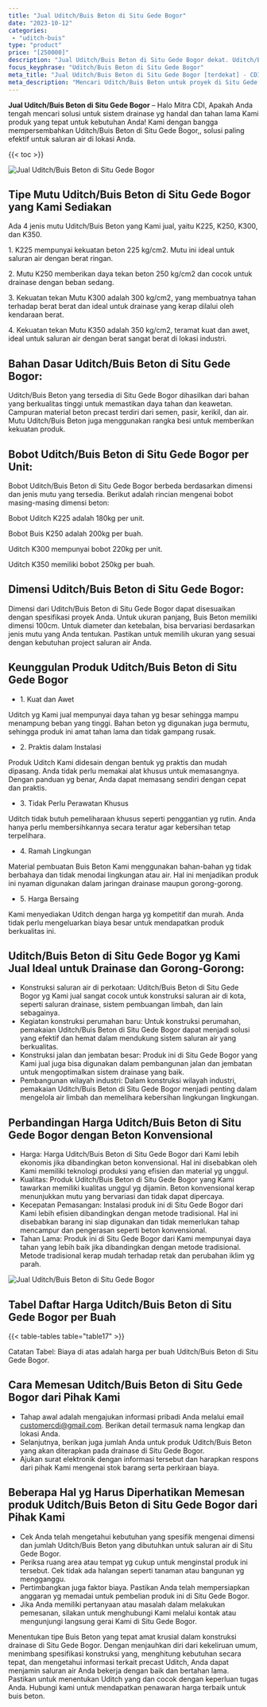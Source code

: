 ```yaml
---
title: "Jual Uditch/Buis Beton di Situ Gede Bogor"
date: "2023-10-12"
categories:
 - "uditch-buis"
type: "product"
price: "[250000]"
description: "Jual Uditch/Buis Beton di Situ Gede Bogor dekat. Uditch/Buis Beton ini sering dipakai dalam proyek konstruksi sebagai saluran drainase yang efisien dan berkualitas tinggi. Silakan kontak kami untuk informasi lebih lanjut."
focus_keyphrase: "Uditch/Buis Beton di Situ Gede Bogor"
meta_title: "Jual Uditch/Buis Beton di Situ Gede Bogor [terdekat] - CDI"
meta_description: "Mencari Uditch/Buis Beton untuk proyek di Situ Gede Bogor? Kami memiliki Uditch/Buis Beton berkualitas untuk infrastruktur drainase. Segera dapatkan penawaran terbaik sekarang."
---
```


**Jual Uditch/Buis Beton di Situ Gede Bogor** – Halo Mitra CDI, Apakah Anda tengah mencari solusi untuk sistem drainase yg handal dan tahan lama Kami produk yang tepat untuk kebutuhan Anda! Kami dengan bangga mempersembahkan Uditch/Buis Beton di Situ Gede Bogor,, solusi paling efektif untuk saluran air di lokasi Anda.

{{< toc >}}

![Jual Uditch/Buis Beton di Situ Gede Bogor](/images/uditch-buis/uditch-beton-18.jpg)

## Tipe Mutu Uditch/Buis Beton di Situ Gede Bogor yang Kami Sediakan

Ada 4 jenis mutu Uditch/Buis Beton yang Kami jual, yaitu K225, K250, K300, dan K350.

1\. K225 mempunyai kekuatan beton 225 kg/cm2. Mutu ini ideal untuk saluran air dengan berat ringan.

2\. Mutu K250 memberikan daya tekan beton 250 kg/cm2 dan cocok untuk drainase dengan beban sedang.

3\. Kekuatan tekan Mutu K300 adalah 300 kg/cm2, yang membuatnya tahan terhadap berat berat dan ideal untuk drainase yang kerap dilalui oleh kendaraan berat.

4\. Kekuatan tekan Mutu K350 adalah 350 kg/cm2, teramat kuat dan awet, ideal untuk saluran air dengan berat sangat berat di lokasi industri.

## Bahan Dasar Uditch/Buis Beton di Situ Gede Bogor:

Uditch/Buis Beton yang tersedia di Situ Gede Bogor dihasilkan dari bahan yang berkualitas tinggi untuk memastikan daya tahan dan keawetan. Campuran material beton precast terdiri dari semen, pasir, kerikil, dan air. Mutu Uditch/Buis Beton juga menggunakan rangka besi untuk memberikan kekuatan produk.

## Bobot Uditch/Buis Beton di Situ Gede Bogor per Unit:

Bobot Uditch/Buis Beton di Situ Gede Bogor berbeda berdasarkan dimensi dan jenis mutu yang tersedia. Berikut adalah rincian mengenai bobot masing-masing dimensi beton:

Bobot Uditch K225 adalah 180kg per unit.

Bobot Buis K250 adalah 200kg per buah.

Uditch K300 mempunyai bobot 220kg per unit.

Uditch K350 memiliki bobot 250kg per buah.

## Dimensi Uditch/Buis Beton di Situ Gede Bogor:

Dimensi dari Uditch/Buis Beton di Situ Gede Bogor dapat disesuaikan dengan spesifikasi proyek Anda. Untuk ukuran panjang, Buis Beton memiliki dimensi 100cm. Untuk diameter dan ketebalan, bisa bervariasi berdasarkan jenis mutu yang Anda tentukan. Pastikan untuk memilih ukuran yang sesuai dengan kebutuhan project saluran air Anda.

## Keunggulan Produk Uditch/Buis Beton di Situ Gede Bogor

*   1\. Kuat dan Awet

Uditch yg Kami jual mempunyai daya tahan yg besar sehingga mampu menampung beban yang tinggi. Bahan beton yg digunakan juga bermutu, sehingga produk ini amat tahan lama dan tidak gampang rusak.
*   2\. Praktis dalam Instalasi

Produk Uditch Kami didesain dengan bentuk yg praktis dan mudah dipasang. Anda tidak perlu memakai alat khusus untuk memasangnya. Dengan panduan yg benar, Anda dapat memasang sendiri dengan cepat dan praktis.
*   3\. Tidak Perlu Perawatan Khusus

Uditch tidak butuh pemeliharaan khusus seperti penggantian yg rutin. Anda hanya perlu membersihkannya secara teratur agar kebersihan tetap terpelihara.
*   4\. Ramah Lingkungan

Material pembuatan Buis Beton Kami menggunakan bahan-bahan yg tidak berbahaya dan tidak menodai lingkungan atau air. Hal ini menjadikan produk ini nyaman digunakan dalam jaringan drainase maupun gorong-gorong.
*   5\. Harga Bersaing

Kami menyediakan Uditch dengan harga yg kompetitif dan murah. Anda tidak perlu mengeluarkan biaya besar untuk mendapatkan produk berkualitas ini.

## Uditch/Buis Beton di Situ Gede Bogor yg Kami Jual Ideal untuk Drainase dan Gorong-Gorong:

*   Konstruksi saluran air di perkotaan: Uditch/Buis Beton di Situ Gede Bogor yg Kami jual sangat cocok untuk konstruksi saluran air di kota, seperti saluran drainase, sistem pembuangan limbah, dan lain sebagainya.
*   Kegiatan konstruksi perumahan baru: Untuk konstruksi perumahan, pemakaian Uditch/Buis Beton di Situ Gede Bogor dapat menjadi solusi yang efektif dan hemat dalam mendukung sistem saluran air yang berkualitas.
*   Konstruksi jalan dan jembatan besar: Produk ini di Situ Gede Bogor yang Kami jual juga bisa digunakan dalam pembangunan jalan dan jembatan untuk mengoptimalkan sistem drainase yang baik.
*   Pembangunan wilayah industri: Dalam konstruksi wilayah industri, pemakaian Uditch/Buis Beton di Situ Gede Bogor menjadi penting dalam mengelola air limbah dan memelihara kebersihan lingkungan lingkungan.

## Perbandingan Harga Uditch/Buis Beton di Situ Gede Bogor dengan Beton Konvensional

*   Harga: Harga Uditch/Buis Beton di Situ Gede Bogor dari Kami lebih ekonomis jika dibandingkan beton konvensional. Hal ini disebabkan oleh Kami memiliki teknologi produksi yang efisien dan material yg unggul.
*   Kualitas: Produk Uditch/Buis Beton di Situ Gede Bogor yang Kami tawarkan memiliki kualitas unggul yg dijamin. Beton konvensional kerap menunjukkan mutu yang bervariasi dan tidak dapat dipercaya.
*   Kecepatan Pemasangan: Instalasi produk ini di Situ Gede Bogor dari Kami lebih efisien dibandingkan dengan metode tradisional. Hal ini disebabkan barang ini siap digunakan dan tidak memerlukan tahap mencampur dan pengerasan seperti beton konvensional.
*   Tahan Lama: Produk ini di Situ Gede Bogor dari Kami mempunyai daya tahan yang lebih baik jika dibandingkan dengan metode tradisional. Metode tradisional kerap mudah terhadap retak dan perubahan iklim yg parah.

![Jual Uditch/Buis Beton di Situ Gede Bogor](/images/uditch-buis/buis-beton-28.jpg)

## Tabel Daftar Harga Uditch/Buis Beton di Situ Gede Bogor per Buah

{{< table-tables table="table17" >}}

Catatan Tabel: Biaya di atas adalah harga per buah Uditch/Buis Beton di Situ Gede Bogor.

## Cara Memesan Uditch/Buis Beton di Situ Gede Bogor dari Pihak Kami

*   Tahap awal adalah mengajukan informasi pribadi Anda melalui email customercdi@gmail.com. Berikan detail termasuk nama lengkap dan lokasi Anda.
*   Selanjutnya, berikan juga jumlah Anda untuk produk Uditch/Buis Beton yang akan diterapkan pada drainase di Situ Gede Bogor.
*   Ajukan surat elektronik dengan informasi tersebut dan harapkan respons dari pihak Kami mengenai stok barang serta perkiraan biaya.

## Beberapa Hal yg Harus Diperhatikan Memesan produk Uditch/Buis Beton di Situ Gede Bogor dari Pihak Kami

*   Cek Anda telah mengetahui kebutuhan yang spesifik mengenai dimensi dan jumlah Uditch/Buis Beton yang dibutuhkan untuk saluran air di Situ Gede Bogor.
*   Periksa ruang area atau tempat yg cukup untuk menginstal produk ini tersebut. Cek tidak ada halangan seperti tanaman atau bangunan yg mengganggu.
*   Pertimbangkan juga faktor biaya. Pastikan Anda telah mempersiapkan anggaran yg memadai untuk pembelian produk ini di Situ Gede Bogor.
*   Jika Anda memiliki pertanyaan atau masalah dalam melakukan pemesanan, silakan untuk menghubungi Kami melalui kontak atau mengunjungi langsung gerai Kami di Situ Gede Bogor.

Menentukan tipe Buis Beton yang tepat amat krusial dalam konstruksi drainase di Situ Gede Bogor. Dengan menjauhkan diri dari kekeliruan umum, menimbang spesifikasi konstruksi yang, menghitung kebutuhan secara tepat, dan mengetahui informasi terkait precast Uditch, Anda dapat menjamin saluran air Anda bekerja dengan baik dan bertahan lama. Pastikan untuk menentukan Uditch yang dan cocok dengan keperluan tugas Anda. Hubungi kami untuk mendapatkan penawaran harga terbaik untuk buis beton.
